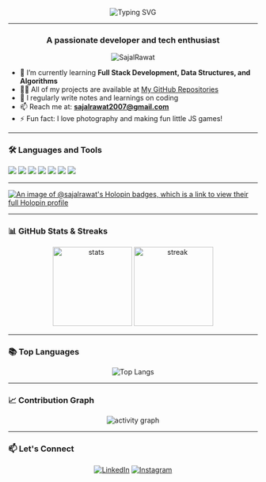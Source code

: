 <!-- Developer Banner -->

<!-- Typing Intro -->
<p align="center">
  <img src="https://readme-typing-svg.herokuapp.com?font=Fira+Code&size=24&duration=3000&pause=1000&color=0E75B6&center=true&vCenter=true&width=600&lines=Hi+%F0%9F%91%8B%2C+I'm+Sajal;A+Passionate+Developer;Learner+%7C+Coder+%7C+Tech+Enthusiast" alt="Typing SVG" />
</p>

---

<h3 align="center">A passionate developer and tech enthusiast</h3>

<p align="center">
  <img src="https://komarev.com/ghpvc/?username=SajalRawat&label=Profile%20views&color=0e75b6&style=flat" alt="SajalRawat" />
</p>

- 🌱 I’m currently learning **Full Stack Development, Data Structures, and Algorithms**  
- 👨‍💻 All of my projects are available at [My GitHub Repositories](https://github.com/SajalRawat?tab=repositories)  
- 📝 I regularly write notes and learnings on coding  
- 📫 Reach me at: **sajalrawat2007@gmail.com**  
- ⚡ Fun fact: I love photography and making fun little JS games!  

---

### 🛠️ Languages and Tools
<p align="left">
  <img src="https://img.shields.io/badge/C++-00599C?style=flat&logo=c%2B%2B&logoColor=white"/>
  <img src="https://img.shields.io/badge/JavaScript-F7DF1E?style=flat&logo=javascript&logoColor=black"/>
  <img src="https://img.shields.io/badge/HTML5-E34F26?style=flat&logo=html5&logoColor=white"/>
  <img src="https://img.shields.io/badge/CSS3-1572B6?style=flat&logo=css3&logoColor=white"/>
  <img src="https://img.shields.io/badge/Node.js-339933?style=flat&logo=node.js&logoColor=white"/>
<!--   <img src="https://img.shields.io/badge/Express.js-000000?style=flat&logo=express&logoColor=white"/> -->
<!--   <img src="https://img.shields.io/badge/MongoDB-47A248?style=flat&logo=mongodb&logoColor=white"/> -->
  <img src="https://img.shields.io/badge/Git-F05032?style=flat&logo=git&logoColor=white"/>
  <img src="https://img.shields.io/badge/GitHub-181717?style=flat&logo=github&logoColor=white"/>
</p>

---
[![An image of @sajalrawat's Holopin badges, which is a link to view their full Holopin profile](https://holopin.me/sajalrawat)](https://holopin.io/@sajalrawat)

---

### 📊 GitHub Stats & Streaks
<p align="center">
  <img src="https://github-readme-stats.vercel.app/api?username=SajalRawat&show_icons=true&theme=tokyonight" alt="stats" height="160"/>
  <img src="https://streak-stats.demolab.com?user=SajalRawat&theme=tokyonight" alt="streak" height="160"/>
</p>

---

### 📚 Top Languages
<p align="center">
  <img src="https://github-readme-stats.vercel.app/api/top-langs/?username=SajalRawat&layout=compact&theme=tokyonight" alt="Top Langs" />
</p>

---

### 📈 Contribution Graph
<p align="center">
  <img src="https://github-readme-activity-graph.vercel.app/graph?username=SajalRawat&theme=tokyo-night" alt="activity graph" />
</p>

---

### 📫 Let's Connect
<p align="center">
  <a href="https://www.linkedin.com/in/sajal-rawat-a46021375/" target="blank"><img align="center" src="https://img.shields.io/badge/LinkedIn-blue?logo=linkedin&style=flat-square" alt="LinkedIn" /></a>
  <a href="https://www.instagram.com/sajalrwt/" target="blank"><img align="center" src="https://img.shields.io/badge/Instagram-E4405F?logo=instagram&logoColor=white" alt="Instagram" /></a>
</p>
